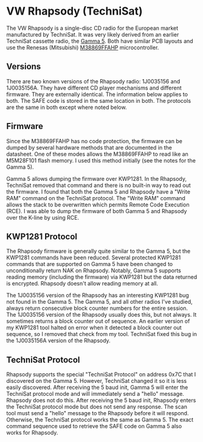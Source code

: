 # VW Rhapsody (TechniSat)

The VW Rhapsody is a single-disc CD radio for the European market manufactured by TechniSat.  It was very likely
derived from an earlier TechniSat cassette radio, the [Gamma 5](../vw_gamma_5_technisat).  Both have similar PCB layouts
and use the Renesas (Mitsubishi) [M38869FFAHP](http://archive.6502.org/datasheets/renesas_3886_group_users_manual.pdf) microcontroller.

## Versions

There are two known versions of the Rhapsody radio: 1J0035156 and 1J0035156A.  They have different CD player mechanisms and different firmware.  They are externally identical.  The information below applies to both.  The SAFE code is stored in the same location in both.  The protocols are the same in both except where noted below.

## Firmware

Since the M38869FFAHP has no code protection, the firmware can be dumped by several hardware methods that are documented in the datasheet.  One of these modes allows the M38869FFAHP to read like an M5M28F101 flash memory.  I used this method initially (see the notes for the Gamma 5).  

Gamma 5 allows dumping the firmware over KWP1281.  In the Rhapsody, TechniSat removed that command and there is no built-in way to read out the firmware.  I found that both the Gamma 5 and Rhapsody have a "Write RAM"
command on the TechniSat protocol.  The "Write RAM" command allows the stack to be overwritten which permits Remote Code Execution (RCE).  I was able to dump the firmware of both Gamma 5 and Rhapsody over the K-line by using RCE.

## KWP1281 Protocol

The Rhapsody firmware is generally quite similar to the Gamma 5, but the KWP1281 commands have been reduced.  Several protected KWP1281 commands that are supported on Gamma 5 have been changed to unconditionally return NAK on Rhapsody.  Notably, Gamma 5 supports reading memory (including the firmware) via KWP1281 but the data returned is encrypted.  Rhapsody doesn't allow reading memory at all.

The 1J0035156 version of the Rhapsody has an interesting KWP1281 bug not found in the Gamma 5.  The Gamma 5, and all other radios I've studied, always return consecutive block counter numbers for the entire session.  The 1J0035156 version of the Rhapsody usually does this, but not always.  It sometimes returns a block counter out of sequence.  An earlier version of my KWP1281 tool halted on error when it detected a block counter out sequence, so I removed that check from my tool.  TechniSat fixed this bug in the 1J0035156A version of the Rhapsody.

## TechniSat Protocol

Rhapsody supports the special "TechniSat Protocol" on address 0x7C that I discovered on the Gamma 5.  However, TechniSat changed it so it is less easily discovered.  After receiving the 5 baud init, Gamma 5 will enter the TechniSat protocol mode and will immediately send a "hello" message.  Rhapsody does not do this.  After receiving the 5 baud init, Rhapsody enters the TechniSat protocol mode but does not send any response.  The scan tool must send a "hello"
message to the Rhapsody before it will respond.  Otherwise, the TechniSat protocol works the same as Gamma 5.  The exact command sequence used to retrieve the SAFE code on Gamma 5 also works for Rhapsody.
